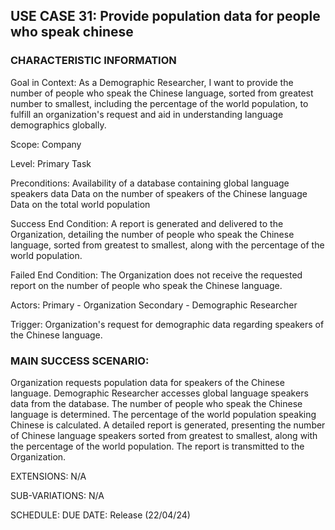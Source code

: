 ## USE CASE 31: Provide population data for people who speak chinese

### CHARACTERISTIC INFORMATION

Goal in Context:
As a Demographic Researcher, I want to provide the number of people who speak the Chinese language, sorted from greatest number to smallest, including the percentage of the world population, to fulfill an organization's request and aid in understanding language demographics globally.

Scope:
Company

Level:
Primary Task

Preconditions:
Availability of a database containing global language speakers data
Data on the number of speakers of the Chinese language
Data on the total world population

Success End Condition:
A report is generated and delivered to the Organization, detailing the number of people who speak the Chinese language, sorted from greatest to smallest, along with the percentage of the world population.

Failed End Condition:
The Organization does not receive the requested report on the number of people who speak the Chinese language.

Actors:
Primary - Organization
Secondary - Demographic Researcher

Trigger:
Organization's request for demographic data regarding speakers of the Chinese language.

### MAIN SUCCESS SCENARIO:

Organization requests population data for speakers of the Chinese language.
Demographic Researcher accesses global language speakers data from the database.
The number of people who speak the Chinese language is determined.
The percentage of the world population speaking Chinese is calculated.
A detailed report is generated, presenting the number of Chinese language speakers sorted from greatest to smallest, along with the percentage of the world population.
The report is transmitted to the Organization.

EXTENSIONS:
N/A

SUB-VARIATIONS:
N/A

SCHEDULE:
DUE DATE: Release (22/04/24)